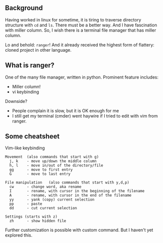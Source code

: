 ## Background

Having worked in linux for sometime, it is tiring to traverse directory structure with `cd` and `ls`.
There must be a better way.
And I have fascination with miller column.
So, I wish there is a terminal file manager that has miller column.

Lo and behold: `ranger`! And it already received the highest form of flattery: cloned project in other language.


## What is ranger?

One of the many file manager, written in python.
Prominent feature includes:
* Miller column!
* vi keybinding

Downside?
* People complain it is slow, but it is OK enough for me
* I still get my terminal (cmder) went haywire if I tried to edit with vim from ranger.

## Some cheatsheet

Vim-like keybinding
```
Movement  (also commands that start with g)
  j, k    - move up/down the middle column
  h, l    - move in/out of the directory/file
  gg      - move to first entry
  G       - move to last entry

File manipulation   (also commands that start with y,d,p)
  cw      - change word, aka rename
  I       - rename, with cursor in the beginning of the filename
  A       - rename, with cursor in the end of the filename
  yy      - yank (copy) current selection
  pp      - paste
  dd      - cut current selection

Settings (starts with z)
  zh      - show hidden file
```

Further customization is possible with custom command.
But I haven't yet explored this.